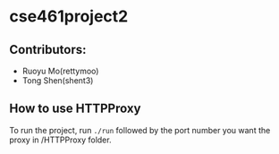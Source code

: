 # cse461project2

## Contributors:
* Ruoyu Mo(rettymoo)
* Tong Shen(shent3)

## How to use HTTPProxy
To run the project, run `./run` followed by the port number you want the proxy in /HTTPProxy folder.
